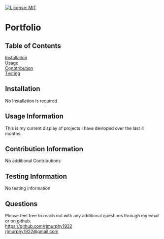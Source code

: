 

   [![License: MIT](https://img.shields.io/badge/License-MIT-yellow.svg)](https://opensource.org/licenses/MIT)


   # Portfolio

   ## Table of Contents

   


   [Installation](#Installation)
    <br>
   [Usage](#Usage)
   <br>
   [Conbtribution](#Contribution)
   <br>
   [Testing](#Testing)


  ## Installation
  No Installation is required

  ## Usage Information
  This is my current display of projects I have devloped over the last 4 months.

  ## Contribution Information
  No additional Contributions

  ## Testing Information
  No testing information

   ## Questions

   Please feel free to reach out with any additional questions through my email or on github.
   <br>
   https://github.com/rjmurphy1922
   <br>
  rjmurphy1922@gmail.com

   
